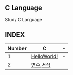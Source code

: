 ## C Language
Study C Language

## INDEX

|Number|C|-|
|-|-|-|
|1|[HelloWorld!](./C/1)|-|
|2|[변수,서식](./C/2)||
